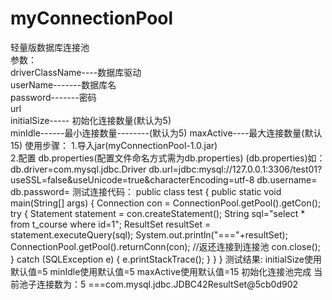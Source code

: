# myConnectionPool
轻量版数据库连接池  
参数：  
driverClassName----数据库驱动  
userName-------数据库名  
password-------密码  
url  
initialSize----- 初始化连接数量(默认为5)  
minIdle------最小连接数量--------(默认为5)
maxActive----最大连接数量(默认15)
使用步骤：
1.导入jar(myConnectionPool-1.0.jar)  
2.配置 db.properties(配置文件命名方式需为db.properties)
(db.properties)如：
db.driver=com.mysql.jdbc.Driver
db.url=jdbc:mysql://127.0.0.1:3306/test01?useSSL=false&useUnicode=true&characterEncoding=utf-8
db.username=
db.password=
测试连接代码：
public class test {
    public static void main(String[] args) {
        Connection con = ConnectionPool.getPool().getCon();
        try {
            Statement statement = con.createStatement();
            String sql="select * from t_course where id=1";
            ResultSet resultSet = statement.executeQuery(sql);
            System.out.println("==="+resultSet);
            ConnectionPool.getPool().returnConn(con);  //返还连接到连接池
            con.close();  
        } catch (SQLException e) {
            e.printStackTrace();
        }
    }
}
测试结果:
initialSize使用默认值=5
minIdle使用默认值=5
maxActive使用默认值=15
初始化连接池完成
当前池子连接数为：5
===com.mysql.jdbc.JDBC42ResultSet@5cb0d902
